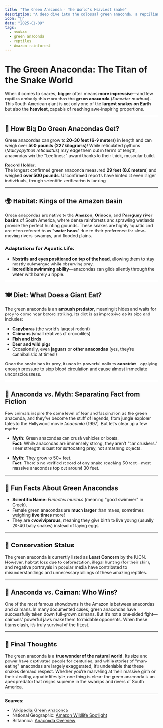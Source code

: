 ```yaml
---
title: "The Green Anaconda - The World's Heaviest Snake"
description: "A deep dive into the colossal green anaconda, a reptilian titan of the Amazon."
icon: "🐍"
date: "2025-01-09"
tags:
  - snakes
  - green anaconda
  - reptiles
  - Amazon rainforest
---
```



# The Green Anaconda: The Titan of the Snake World

When it comes to snakes, **bigger** often means **more impressive**—and few reptiles embody this more than the **green anaconda** (*Eunectes murinus*). This South American giant is not only one of the **largest snakes on Earth** but also the **heaviest**, capable of reaching awe-inspiring proportions.

---

## 📏 How Big Do Green Anacondas Get?

Green anacondas can grow to **20-30 feet (6-9 meters)** in length and can weigh over **500 pounds (227 kilograms)**! While reticulated pythons (*Malayopython reticulatus*) may edge them out in terms of length, anacondas win the "beefiness" award thanks to their thick, muscular build.

**Record Holder:**  
The longest confirmed green anaconda measured **29 feet (8.8 meters)** and weighed **over 500 pounds**. Unconfirmed reports have hinted at even larger individuals, though scientific verification is lacking.

---

## 🌍 Habitat: Kings of the Amazon Basin

Green anacondas are native to the **Amazon**, **Orinoco**, and **Paraguay river basins** of South America, where dense rainforests and sprawling wetlands provide the perfect hunting grounds. These snakes are highly aquatic and are often referred to as "**water boas**" due to their preference for slow-moving rivers, swamps, and flooded plains.

### Adaptations for Aquatic Life:
- **Nostrils and eyes positioned on top of the head**, allowing them to stay mostly submerged while observing prey.
- **Incredible swimming ability**—anacondas can glide silently through the water with barely a ripple.

---

## 🍽️ Diet: What Does a Giant Eat?

The green anaconda is an **ambush predator**, meaning it hides and waits for prey to come near before striking. Its diet is as impressive as its size and includes:

- **Capybaras** (the world’s largest rodent)
- **Caimans** (small relatives of crocodiles)
- **Fish and birds**
- **Deer and wild pigs**
- Occasionally, even **jaguars** or **other anacondas** (yes, they're cannibalistic at times!)

Once the snake has its prey, it uses its powerful coils to **constrict**—applying enough pressure to stop blood circulation and cause almost immediate unconsciousness.

---

## 🐍 Anaconda vs. Myth: Separating Fact from Fiction

Few animals inspire the same level of fear and fascination as the green anaconda, and they’ve become the stuff of legends, from jungle explorer tales to the Hollywood movie *Anaconda* (1997). But let's clear up a few myths:

- **Myth:** Green anacondas can crush vehicles or boats.  
  **Fact:** While anacondas are immensely strong, they aren’t "car crushers." Their strength is built for suffocating prey, not smashing objects.
  
- **Myth:** They grow to 50+ feet.  
  **Fact:** There's no verified record of any snake reaching 50 feet—most massive anacondas top out around 30 feet.

---

## 🧠 Fun Facts About Green Anacondas

- **Scientific Name:** *Eunectes murinus* (meaning "good swimmer" in Greek).
- Female green anacondas are **much larger** than males, sometimes weighing **five times** more!
- They are **ovoviviparous**, meaning they give birth to live young (usually 20-40 baby snakes) instead of laying eggs.

---

## 🌱 Conservation Status

The green anaconda is currently listed as **Least Concern** by the IUCN. However, habitat loss due to deforestation, illegal hunting (for their skin), and negative portrayals in popular media have contributed to misunderstandings and unnecessary killings of these amazing reptiles.

---

## 🐊 Anaconda vs. Caiman: Who Wins?

One of the most famous showdowns in the Amazon is between anacondas and caimans. In many documented cases, green anacondas have successfully taken down full-grown caimans. But it’s not a one-sided fight—caimans’ powerful jaws make them formidable opponents. When these titans clash, it’s truly survival of the fittest.

---

## 🌟 Final Thoughts

The green anaconda is a **true wonder of the natural world**. Its size and power have captivated people for centuries, and while stories of "man-eating" anacondas are largely exaggerated, it’s undeniable that these snakes demand respect. Whether you’re marveling at their massive girth or their stealthy, aquatic lifestyle, one thing is clear: the green anaconda is an apex predator that reigns supreme in the swamps and rivers of South America.

---

**Sources:**  
- [Wikipedia: Green Anaconda](https://en.wikipedia.org/wiki/Green_anaconda)  
- National Geographic: [Amazon Wildlife Spotlight](https://www.nationalgeographic.com/)  
- Britannica: [Anaconda Overview](https://www.britannica.com/)
